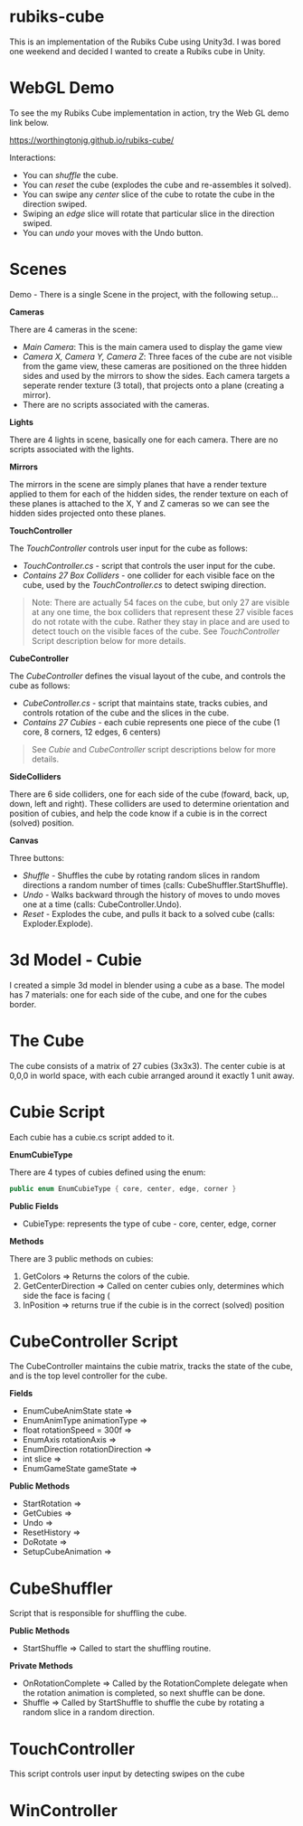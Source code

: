 # rubiks-cube

This is an implementation of the Rubiks Cube using Unity3d.  I was bored one weekend and decided I wanted to create a Rubiks cube in Unity.

# WebGL Demo

To see the my Rubiks Cube implementation in action, try the Web GL demo link below.  

<https://worthingtonjg.github.io/rubiks-cube/>

Interactions:

- You can *shuffle* the cube.
- You can *reset* the cube (explodes the cube and re-assembles it solved).
- You can swipe any *center* slice of the cube to rotate the cube in the direction swiped.
- Swiping an *edge* slice will rotate that particular slice in the direction swiped.
- You can *undo* your moves with the Undo button.

# Scenes

Demo - There is a single Scene in the project, with the following setup...

**Cameras**

There are 4 cameras in the scene:

- *Main Camera*: This is the main camera used to display the game view
- *Camera X, Camera Y, Camera Z*: Three faces of the cube are not visible from the game view, these cameras are positioned on the three hidden sides and used by the mirrors to show the sides. Each camera targets a seperate render texture (3 total), that projects onto a plane (creating a mirror).
- There are no scripts associated with the cameras.

**Lights**

There are 4 lights in scene, basically one for each camera.  There are no scripts associated with the lights.

**Mirrors**

The mirrors in the scene are simply planes that have a render texture applied to them for each of the hidden sides, the render texture on each of these planes is attached to the X, Y and Z cameras so we can see the hidden sides projected onto these planes.

**TouchController**

The *TouchController* controls user input for the cube as follows:

- *TouchController.cs* - script that controls the user input for the cube.
- *Contains 27 Box Colliders* - one collider for each visible face on the cube, used by the *TouchController.cs* to detect swiping direction.

> Note: There are actually 54 faces on the cube, but only 27 are visible at any one time, the box colliders that represent these 27 visible faces do not rotate with the cube.  Rather they stay in place and are used to detect touch on the visible faces of the cube.
> See *TouchController* Script description below for more details.

**CubeController**

The *CubeController* defines the visual layout of the cube, and controls the cube as follows:

- *CubeController.cs* - script that maintains state, tracks cubies, and controls rotation of the cube and the slices in the cube.
- *Contains 27 Cubies* - each cubie represents one piece of the cube (1 core, 8 corners, 12 edges, 6 centers)

> See *Cubie* and *CubeController* script descriptions below for more details.

**SideColliders**

There are 6 side colliders, one for each side of the cube (foward, back, up, down, left and right). These colliders are used to determine orientation and position of cubies, and help the code know if a cubie is in the correct (solved) position.

**Canvas**

Three buttons:

- *Shuffle* - Shuffles the cube by rotating random slices in random directions a random number of times (calls: CubeShuffler.StartShuffle).
- *Undo* - Walks backward through the history of moves to undo moves one at a time (calls: CubeController.Undo).
- *Reset* - Explodes the cube, and pulls it back to a solved cube (calls: Exploder.Explode).

# 3d Model - Cubie

I created a simple 3d model in blender using a cube as a base.  The model has 7 materials: one for each side of the cube, and one for the cubes border.  

# The Cube

The cube consists of a matrix of 27 cubies (3x3x3).  The center cubie is at 0,0,0 in world space, with each cubie arranged around it exactly 1 unit away.

# Cubie Script

Each cubie has a cubie.cs script added to it.

**EnumCubieType**

There are 4 types of cubies defined using the enum: 

```c#
public enum EnumCubieType { core, center, edge, corner }
```

**Public Fields**

- CubieType: represents the type of cube - core, center, edge, corner

**Methods**

There are 3 public methods on cubies:

1.  GetColors => Returns the colors of the cubie.
2.  GetCenterDirection => Called on center cubies only, determines which side the face is facing (
3.  InPosition => returns true if the cubie is in the correct (solved) position

# CubeController Script

The CubeController maintains the cubie matrix, tracks the state of the cube, and is the top level controller for the cube.

**Fields**

- EnumCubeAnimState state => 
- EnumAnimType animationType => 
- float rotationSpeed = 300f => 
- EnumAxis rotationAxis => 
- EnumDirection rotationDirection => 
- int slice => 
- EnumGameState gameState => 

**Public Methods**

- StartRotation => 
- GetCubies => 
- Undo => 
- ResetHistory => 
- DoRotate => 
- SetupCubeAnimation => 

# CubeShuffler

Script that is responsible for shuffling the cube.

**Public Methods**

- StartShuffle => Called to start the shuffling routine.

**Private Methods**

- OnRotationComplete => Called by the RotationComplete delegate when the rotation animation is completed, so next shuffle can be done.
- Shuffle => Called by StartShuffle to shuffle the cube by rotating a random slice in a random direction.

# TouchController

This script controls user input by detecting swipes on the cube

# WinController



